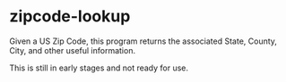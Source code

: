 # zipcode-lookup

Given a US Zip Code, this program returns the associated State, County, City, and other useful information.

This is still in early stages and not ready for use.
